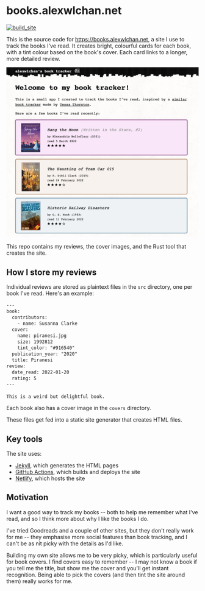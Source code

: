 # books.alexwlchan.net

[![build_site](https://github.com/alexwlchan/books.alexwlchan.net/actions/workflows/build_site.yml/badge.svg?branch=main)](https://github.com/alexwlchan/books.alexwlchan.net/actions/workflows/build_site.yml)

This is the source code for <https://books.alexwlchan.net>, a site I use to track the books I've read.
It creates bright, colourful cards for each book, with a tint colour based on the book's cover.
Each card links to a longer, more detailed review.

![A screenshot of the homepage, which has a brief introductory paragraph and a list of three recent books.](books_screenshot.png)

This repo contains my reviews, the cover images, and the Rust tool that creates the site.



## How I store my reviews

Individual reviews are stored as plaintext files in the `src` directory, one per book I've read.
Here's an example:

```
---
book:
  contributors:
    - name: Susanna Clarke
  cover:
    name: piranesi.jpg
    size: 1992812
    tint_color: "#916540"
  publication_year: "2020"
  title: Piranesi
review:
  date_read: 2022-01-20
  rating: 5
---

This is a weird but delightful book.
```

Each book also has a cover image in the `covers` directory.

These files get fed into a static site generator that creates HTML files.



## Key tools

The site uses:

*   [Jekyll][jekyll], which generates the HTML pages
*   [GitHub Actions][github_actions], which builds and deploys the site
*   [Netlify], which hosts the site

[jekyll]: https://jekyllrb.com/
[github_actions]: https://github.com/features/actions
[Netlify]: https://www.netlify.com



## Motivation

I want a good way to track my books -- both to help me remember what I've read, and so I think more about why I like the books I do.

I've tried Goodreads and a couple of other sites, but they don't really work for me -- they emphasise more social features than book tracking, and I can't be as nit picky with the details as I'd like.

Building my own site allows me to be very picky, which is particularly useful for book covers.
I find covers easy to remember -- I may not know a book if you tell me the title, but show me the cover and you'll get instant recognition.
Being able to pick the covers (and then tint the site around them) really works for me.
